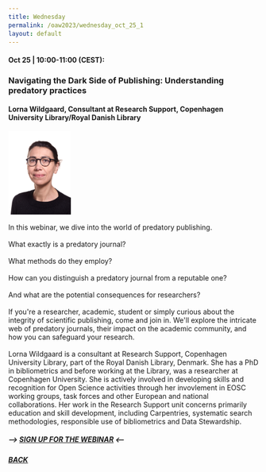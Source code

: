 ```yaml
---
title: Wednesday
permalink: /oaw2023/wednesday_oct_25_1
layout: default
---
```


#### Oct 25 | 10:00-11:00 (CEST):

### Navigating the Dark Side of Publishing: Understanding predatory practices

#### Lorna Wildgaard, Consultant at Research Support, Copenhagen University Library/Royal Danish Library

<img src="/images/lowi.png" alt="Lorna Wildgaard" style="height: 25%; width:25%;"/>

In this webinar, we dive into the world of predatory publishing.<br><br>
What exactly is a predatory journal?<br><br>
What methods do they employ?<br><br>
How can you distinguish a predatory journal from a reputable one?<br><br>
And what are the potential consequences for researchers?<br><br>
If you're a researcher, academic, student or simply curious about the integrity of scientific publishing, come and join in. We'll explore the intricate web of predatory journals, their impact on the academic community, and how you can safeguard your research.<br><br>
Lorna Wildgaard is a consultant at Research Support, Copenhagen University Library, part of the Royal Danish Library, Denmark. She has a PhD in bibliometrics and before working at the Library, was a researcher at Copenhagen University. She is actively involved in developing skills and recognition for Open Science activities through her invovlement in EOSC working groups, task forces and other European and national collaborations. Her work in the Research Support unit concerns primarily education and skill development, including Carpentries, systematic search methodologies, responsible use of bibliometrics and Data Stewardship.


##### --> [SIGN UP FOR THE WEBINAR](https://docs.google.com/forms/d/e/1FAIpQLScR0vG7P6HTHeQyrrtxAQfOTWqtCNT8J24EAZ-N7LsFYPXMUg/viewform?usp=sf_link) <--

##### [BACK](https://openaccess.dk/oaw2023#programme-of-the-danish-open-access-week-2023)
